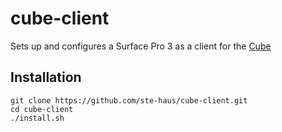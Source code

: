 # cube-client

Sets up and configures a Surface Pro 3 as a client for the [Cube](https://github.com/ste-haus/cube)

## Installation
```
git clone https://github.com/ste-haus/cube-client.git
cd cube-client
./install.sh
```
